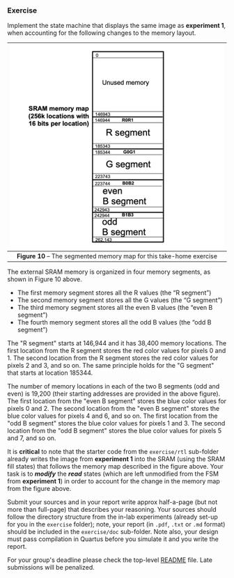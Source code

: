 ### Exercise

Implement the state machine that displays the same image as __experiment 1__, when accounting for the following changes to the memory layout. 

| ![](memory-map-hw.png) |
|:--:|
|**Figure 10** – The segmented memory map for this take-home exercise |
<a name="memory-map-hw"></a>

The external SRAM memory is organized in four memory segments, as shown in Figure 10 above. 

* The first memory segment stores all the R values (the “R segment”)
* The second memory segment stores all the G values (the “G segment”)
* The third memory segment stores all the even B values (the “even B segment”)
* The fourth memory segment stores all the odd B values (the “odd B segment”)

The "R segment" starts at 146,944 and it has 38,400 memory locations. The first location from the R segment stores the red color values for pixels 0 and 1. The second location from the R segment stores the red color values for pixels 2 and 3, and so on. The same principle holds for the "G segment" that starts at location 185344.

The number of memory locations in each of the two B segments (odd and even) is 19,200 (their starting addresses are provided in the above figure). The first location from the "even B segment" stores the blue color values for pixels 0 and 2. The second location from the "even B segment" stores the blue color values for pixels 4 and 6, and so on. The first location from the "odd B segment" stores the blue color values for pixels 1 and 3. The second location from the "odd B segment" stores the blue color values for pixels 5 and 7, and so on. 

It is **critical** to note that the starter code from the `exercise/rtl` sub-folder already writes the image from __experiment 1__ into the SRAM (using the SRAM fill states) that follows the memory map described in the figure above.  Your task is to **_modify_** the **_read_** states (which are left unmodified from the FSM from __experiment 1__) in order to account for the change in the memory map from the figure above. 

Submit your sources and in your report write approx half-a-page (but not more than full-page) that describes your reasoning. Your sources should follow the directory structure from the in-lab experiments (already set-up for you in the `exercise` folder); note, your report (in `.pdf`, `.txt` or `.md` format) should be included in the `exercise/doc` sub-folder. Note also, your design must pass compilation in Quartus before you simulate it and you write the report.

For your group's deadline please check the top-level [README](../../README.md) file. Late submissions will be penalized.
